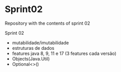 # Sprint02
Repository with the contents of sprint 02

Sprint 02
- mutabilidade/imutabilidade
- estruturas de dados
 - features java 8, 9, 11 e 17 (3 features cada versão)
- Objects(Java.Util)
- Optional<>()
